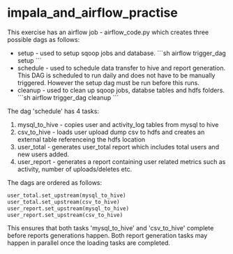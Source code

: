 # impala_and_airflow_practise

This exercise has an airflow job - airflow_code.py which creates three possible dags as follows:
<ul>
	<li>
		setup - used to setup sqoop jobs and database. 
		```sh
		airflow trigger_dag setup
		```
	</li>
	<li>schedule - used to schedule data transfer to hive and report generation. This DAG is scheduled to run daily and does not have
		to be manually triggered. However the setup dag must be run before this runs.
	</li>
	<li>cleanup - used to clean up sqoop jobs, databse tables and hdfs folders.
		```sh
		airflow trigger_dag cleanup
		```
	</li>
</ul>

The dag 'schedule' has 4 tasks:
<ol>
	<li> mysql_to_hive - copies user and activity_log tables from mysql to hive </li>
	<li> csv_to_hive - loads user upload dump csv to hdfs and creates an external table referenceing the hdfs location</li>
	<li> user_total - generates user_total report which includes total users and new users added. </li>
	<li> user_report - generates a report containing user related metrics such as activity, number of uploads/deletes etc. </li>
</ol>

The dags are ordered as follows:
```python
user_total.set_upstream(mysql_to_hive)
user_total.set_upstream(csv_to_hive)
user_report.set_upstream(mysql_to_hive)
user_report.set_upstream(csv_to_hive)
```
This ensures that both tasks 'mysql_to_hive' and 'csv_to_hive' complete before reports generations happen.
Both report generation tasks may happen in parallel once the loading tasks are completed.

